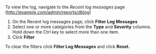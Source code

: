 To view the log, navigate to the _Recent log messages_ page (<http://example.com/admin/reports/dblog>)

1. On the Recent log messages page, click **Filter Log Messages**
2. Select one or more categories from the **Type** and **Severity** columns. Hold down the Ctrl key to select more than one item.
3. Click **Filter**

To clear the filters click **Filter Log Messages** and click **Reset.**